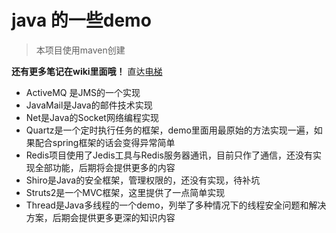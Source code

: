 
# java 的一些demo
> 本项目使用maven创建  

**还有更多笔记在wiki里面哦！**
直达[电梯](https://gitee.com/Sod-Momas/javaDemo/wikis/)

* ActiveMQ 是JMS的一个实现
* JavaMail是Java的邮件技术实现
* Net是Java的Socket网络编程实现
* Quartz是一个定时执行任务的框架，demo里面用最原始的方法实现一遍，如果配合spring框架的话会变得异常简单
* Redis项目使用了Jedis工具与Redis服务器通讯，目前只作了通信，还没有实现全部功能，后期将会提供更多的内容
* Shiro是Java的安全框架，管理权限的，还没有实现，待补坑
* Struts2是一个MVC框架，这里提供了一点简单实现
* Thread是Java多线程的一个demo，列举了多种情况下的线程安全问题和解决方案，后期会提供更多更深的知识内容

